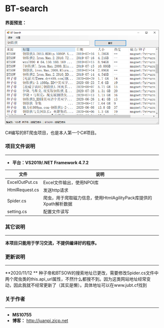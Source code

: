 # BT-search

**界面预览：**

![UI界面](https://raw.githubusercontent.com/MS10755/BT-search/master/pics/%E6%8D%95%E8%8E%B7.PNG)

C#编写的BT爬虫项目，也是本人第一个C#项目。

### 项目文件说明
---

- **平台：VS2019/.NET Framework 4.7.2**

| 文件           | 说明                                                         |
| -------------- | ------------------------------------------------------------ |
| ExcelOutPut.cs | Excel文件输出，使用NPOI库                                    |
| HtmlRequest.cs | 发送http请求                                                 |
| Spider.cs      | 爬虫，用于爬取磁力信息，使用HtmlAgilityPack库提供的Xpath解析数据 |
| setting.cs     | 配置文件读写                                                 |

### 其它说明
---

**本项目只能用于学习交流，不提供编译好的程序。**

### 更新说明
---
**2020/11/12 ** 种子帝和BTSOW的搜索地址已更改，需要修改Spider.cs文件中两个爬虫类的this.api_url属性，不然什么都搜不到。因为这类网站地址经常变动，因此我就不经常更新了（其实是懒）。具体地址可以在www.jubt.cf找到

### 关于作者
---

- **MS10755**
- **博客：** http://juanpi.zicp.net

